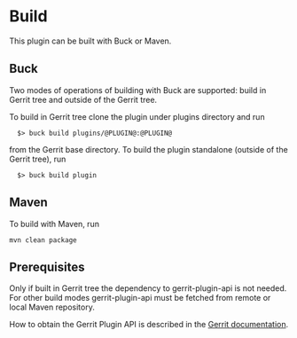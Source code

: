 Build
=====

This plugin can be built with Buck or Maven.

Buck
----

Two modes of operations of building with Buck are supported: build in Gerrit
tree and outside of the Gerrit tree.

To build in Gerrit tree clone the plugin under plugins directory and run

```
  $> buck build plugins/@PLUGIN@:@PLUGIN@
```

from the Gerrit base directory. To build the plugin standalone (outside of
the Gerrit tree), run

```
  $> buck build plugin
```

Maven
-----

To build with Maven, run

```
mvn clean package
```

Prerequisites
-------------

Only if built in Gerrit tree the dependency to gerrit-plugin-api is not needed.
For other build modes gerrit-plugin-api must be fetched from remote or local
Maven repository.

How to obtain the Gerrit Plugin API is described in the [Gerrit
documentation](../../../Documentation/dev-buck.html#_extension_and_plugin_api_jar_files).

